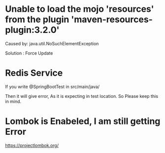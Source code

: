 # Unable to load the mojo 'resources' from the plugin 'maven-resources-plugin:3.2.0'
Caused by: java.util.NoSuchElementException

Solution : Force Update


# Redis Service

If you write 
@SpringBootTest in 
src/main/java/

Then it will give error, As it is expecting in test location.
So Please keep this in mind.


# Lombok is Enabeled, I am still getting Error 
https://projectlombok.org/